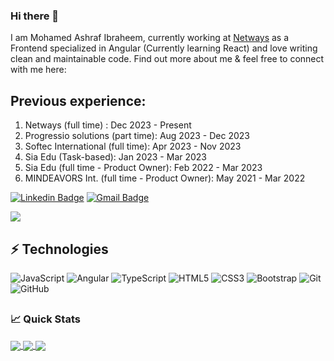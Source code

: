 ### Hi there 👋

I am Mohamed Ashraf Ibraheem, currently working at [Netways](https://www.netways.com/) as a Frontend specialized in Angular (Currently learning React) and love writing clean and maintainable code. Find out more about me & feel free to connect with me here:

## Previous experience:
1. Netways (full time) : Dec 2023 - Present
2. Progressio solutions (part time): Aug 2023 - Dec 2023
3. Softec International (full time): Apr 2023 - Nov 2023
4. Sia Edu (Task-based): Jan 2023 - Mar 2023
5. Sia Edu (full time - Product Owner): Feb 2022 - Mar 2023
6. MINDEAVORS Int. (full time - Product Owner): May 2021 - Mar 2022

[![Linkedin Badge](https://img.shields.io/badge/-Mohamed-blue?style=flat-square&logo=Linkedin&logoColor=white&link=https://www.linkedin.com/in/mohamedashrafibraheem/)](https://www.linkedin.com/in/mohamedashrafibraheem/)
[![Gmail Badge](https://img.shields.io/badge/-MohamedAshrafIbraheem@gmail.com-c14438?style=flat-square&logo=Gmail&logoColor=white&link=mailto:mohamedashrafibraheem@gmail.com)](mailto:mohamedashrafibraheem@gmail.com) 

![](https://komarev.com/ghpvc/?username=MohamedAshrafIbraheem97&style=for-the-badge)
## ⚡ Technologies

![JavaScript](https://img.shields.io/badge/-JavaScript-black?style=flat-square&logo=javascript)
![Angular](https://img.shields.io/badge/-Angular-red?style=flat-square&logo=angular)
![TypeScript](https://img.shields.io/badge/-TypeScript-black?style=flat-square&logo=typescript)
![HTML5](https://img.shields.io/badge/-HTML5-E34F26?style=flat-square&logo=html5&logoColor=white)
![CSS3](https://img.shields.io/badge/-CSS3-1572B6?style=flat-square&logo=css3)
![Bootstrap](https://img.shields.io/badge/-Bootstrap-563D7C?style=flat-square&logo=bootstrap)
![Git](https://img.shields.io/badge/-Git-black?style=flat-square&logo=git)
![GitHub](https://img.shields.io/badge/-GitHub-181717?style=flat-square&logo=github)

##
### 📈 Quick Stats

<a href="https://github.com/mohamedashrafibraheem97/github-readme-stats" >
  <img align="center" src="https://github-readme-stats.vercel.app/api?username=mohamedashrafibraheem97&show_icons=true&theme=radical&hide=stars,issues,contribs" />
</a>
<a href="https://github.com/mohamedashrafibraheem97/github-readme-stats">
  <img align="center" src="https://github-readme-stats.vercel.app/api/top-langs/?username=mohamedashrafibraheem97&layout=compact&exclude_repo=blogat,SuppliersApp,CMS,VirtualGym,Vidly,buyersStation&hide=C#,c#" />
</a>


<a href="https://github.com/mohamedashrafibraheem97/github-readme-stats">
  <img align="center" src="https://github-readme-stats.vercel.app/api/wakatime?username=MohamedAshraf97" />
</a>



